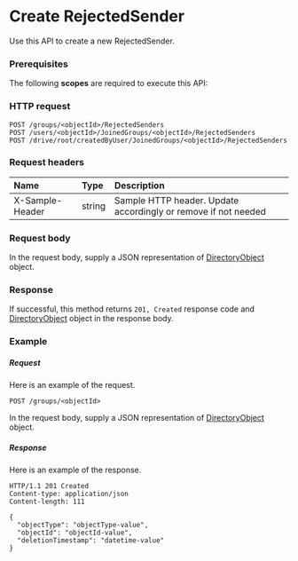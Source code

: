# Create RejectedSender

Use this API to create a new RejectedSender.
### Prerequisites
The following **scopes** are required to execute this API: 
### HTTP request
<!-- { "blockType": "ignored" } -->
```http
POST /groups/<objectId>/RejectedSenders
POST /users/<objectId>/JoinedGroups/<objectId>/RejectedSenders
POST /drive/root/createdByUser/JoinedGroups/<objectId>/RejectedSenders

```
### Request headers
| Name       | Type | Description|
|:---------------|:--------|:----------|
| X-Sample-Header  | string  | Sample HTTP header. Update accordingly or remove if not needed|

### Request body
In the request body, supply a JSON representation of [DirectoryObject](../resources/directoryobject.md) object.


### Response
If successful, this method returns `201, Created` response code and [DirectoryObject](../resources/directoryobject.md) object in the response body.

### Example
##### Request
Here is an example of the request.
<!-- {
  "blockType": "request",
  "name": "create_directoryobject_from_group"
}-->
```http
POST /groups/<objectId>
```
In the request body, supply a JSON representation of [DirectoryObject](../resources/directoryobject.md) object.
##### Response
Here is an example of the response.
<!-- {
  "blockType": "response",
  "truncated": false,
  "@odata.type": "microsoft.graph.directoryobject"
} -->
```http
HTTP/1.1 201 Created
Content-type: application/json
Content-length: 111

{
  "objectType": "objectType-value",
  "objectId": "objectId-value",
  "deletionTimestamp": "datetime-value"
}
```

<!-- uuid: c19a5c35-f690-4d5e-bbc8-d77147d7ba97
2015-10-19 08:46:46 UTC -->
<!-- {
  "type": "#page.annotation",
  "description": "Create RejectedSender",
  "keywords": "",
  "section": "documentation",
  "tocPath": ""
}-->